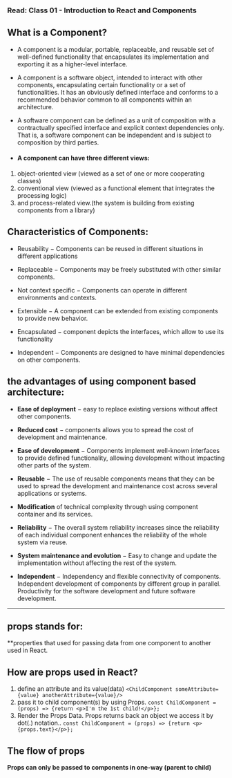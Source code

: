 ### Read: Class 01 - Introduction to React and Components

## What is a Component?

- A component is a modular, portable, replaceable, and reusable set of well-defined functionality that encapsulates its implementation and exporting it as a higher-level interface.

- A component is a software object, intended to interact with other components, encapsulating certain functionality or a set of functionalities. It has an obviously defined interface and conforms to a recommended behavior common to all components within an architecture.

- A software component can be defined as a unit of composition with a contractually specified interface and explicit context dependencies only. That is, a software component can be independent and is subject to composition by third parties.

- #### A component can have three different views:

1. object-oriented view (viewed as a set of one or more cooperating classes)
2. conventional view (viewed as a functional element that integrates the processing logic)
3. and process-related view.(the system is building from existing components from a library)

## Characteristics of Components:

- Reusability − Components can be reused in different situations in different applications

- Replaceable − Components may be freely substituted with other similar components.

- Not context specific − Components can operate in different environments and contexts.

- Extensible − A component can be extended from existing components to provide new behavior.

- Encapsulated − component depicts the interfaces, which allow to use its functionality

- Independent − Components are designed to have minimal dependencies on other components.

## the advantages of using component based architecture:

- **Ease of deployment** − easy to replace existing versions without affect other components.

- **Reduced cost** − components allows you to spread the cost of development and maintenance.

- **Ease of development** − Components implement well-known interfaces to provide defined
  functionality, allowing development without impacting other parts of the system.

- **Reusable** − The use of reusable components means that they can be used to spread the
  development and maintenance cost across several applications or systems.

- **Modification** of technical complexity through using component container and its services.

- **Reliability** − The overall system reliability increases since the reliability of each
  individual component enhances the reliability of the whole system via reuse.

- **System maintenance and evolution** − Easy to change and update the implementation without
  affecting the rest of the system.

- **Independent** − Independency and flexible connectivity of components. Independent
  development of components by different group in parallel. Productivity for the software development and future software development.

---

## props stands for:

\*\*properties that used for passing data from one component to another used in React.

## How are props used in React?

1. define an attribute and its value(data)
   `<ChildComponent someAttribute={value} anotherAttribute={value}/>`
2. pass it to child component(s) by using Props.
   `const ChildComponent = (props) => {return <p>I'm the 1st child!</p>};`
3. Render the Props Data. Props returns back an object we access it by dot(.) notation..
   `const ChildComponent = (props) => {return <p>{props.text}</p>};`

## The flow of props

**Props can only be passed to components in one-way (parent to child)**
